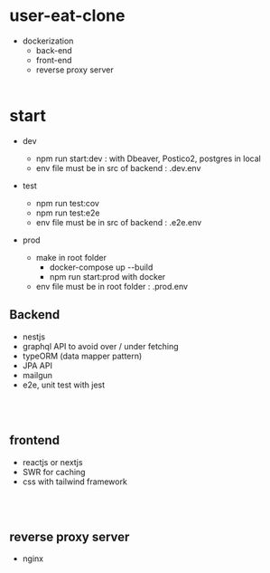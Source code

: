 # user-eat-clone

- dockerization
  - back-end
  - front-end
  - reverse proxy server
    </br>
    </br>

# start

- dev

  - npm run start:dev : with Dbeaver, Postico2, postgres in local
  - env file must be in src of backend : .dev.env

- test

  - npm run test:cov
  - npm run test:e2e
  - env file must be in src of backend : .e2e.env

- prod
  - make in root folder
    - docker-compose up --build
    - npm run start:prod with docker
  - env file must be in root folder : .prod.env

## Backend

- nestjs
- graphql API to avoid over / under fetching
- typeORM (data mapper pattern)
- JPA API
- mailgun
- e2e, unit test with jest

</br>
</br>

## frontend

- reactjs or nextjs
- SWR for caching
- css with tailwind framework

</br>
</br>

## reverse proxy server

- nginx
